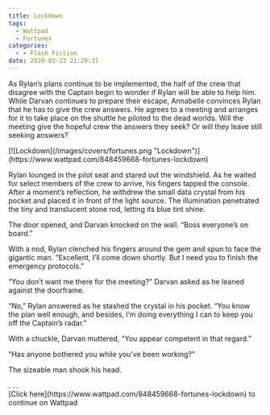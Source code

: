 ```yaml
---
title: Lockdown
tags:
  - Wattpad
  - Fortunes
categories:
  - - Flash Fiction
date: 2020-03-23 21:29:31
---
```


As Rylan’s plans continue to be implemented, the half of the crew that disagree with the Captain begin to wonder if Rylan will be able to help him. While Darvan continues to prepare their escape, Annabelle convinces Rylan that he has to give the crew answers. He agrees to a meeting and arranges for it to take place on the shuttle he piloted to the dead worlds.<!-- more --> Will the meeting give the hopeful crew the answers they seek? Or will they leave still seeking answers?

<div class="center">[![Lockdown](/images/covers/fortunes.png "Lockdown")](https://www.wattpad.com/848459668-fortunes-lockdown)</div>

Rylan lounged in the pilot seat and stared out the windshield. As he waited for select members of the crew to arrive, his fingers tapped the console. After a moment’s reflection, he withdrew the small data crystal from his pocket and placed it in front of the light source. The illumination penetrated the tiny and translucent stone rod, letting its blue tint shine.

The door opened, and Darvan knocked on the wall. “Boss everyone’s on board.”

With a nod, Rylan clenched his fingers around the gem and spun to face the gigantic man. “Excellent, I’ll come down shortly. But I need you to finish the emergency protocols.”

“You don’t want me there for the meeting?” Darvan asked as he leaned against the doorframe.

“No,” Rylan answered as he stashed the crystal in his pocket. “You know the plan well enough, and besides, I’m doing everything I can to keep you off the Captain’s radar.”

With a chuckle, Darvan muttered, “You appear competent in that regard.”

“Has anyone bothered you while you’ve been working?”

The sizeable man shook his head.

<div class="center story-ellipses">
.
.
.
</div><div class="center">[Click here](https://www.wattpad.com/848459668-fortunes-lockdown) to continue on Wattpad</div>